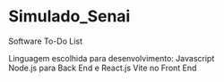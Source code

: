 # Simulado_Senai
<p>Software To-Do List</p>
<p>Linguagem escolhida para desenvolvimento: Javascript<br>
Node.js para Back End e React.js Vite no Front End</p>
